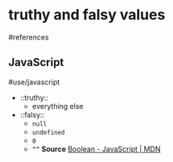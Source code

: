 # truthy and falsy values
#references

## JavaScript
#use/javascript
* ::truthy::
	* everything else
* ::falsy::
	* `null`
	* `undefined`
	* `0` 
	* `“”`
**Source** [Boolean - JavaScript | MDN](https://developer.mozilla.org/en-US/docs/Web/JavaScript/Reference/Global_Objects/Boolean)